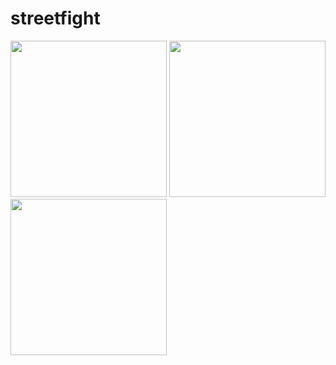 # streetfight
<p float="left">
<img src="https://i.ibb.co/MMg2vC1/Screenshot-2022-12-30-at-17-15-56.png" width="250">
<img src="https://i.ibb.co/RBDvq20/Screenshot-2022-12-30-at-17-16-15.png" width="250">
<img src="https://i.ibb.co/Zd4Znhh/Screenshot-2022-12-30-at-17-16-06.png" width="250">

</p>
